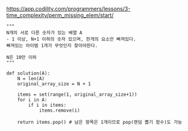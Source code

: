 https://app.codility.com/programmers/lessons/3-time_complexity/perm_missing_elem/start/

```
"""
N개의 서로 다른 숫자가 있는 배열 A
- 1 이상, N+1 이하의 숫자 있으며, 한개의 요소만 빠져있다.
빠져있는 아이템 1개가 무엇인지 찾아야한다.

N은 10만 이하
"""

def solution(A):
    N = len(A)
    original_array_size = N + 1
    
    items = set(range(1, original_array_size+1))
    for i in A:
        if i in items:
            items.remove(i)
    
    return items.pop() # 남은 항목은 1개이므로 pop(랜덤 뽑기 함수)도 가능
```